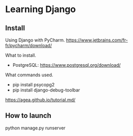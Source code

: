 # Learning Django

## Install

Using Django with PyCharm. https://www.jetbrains.com/fr-fr/pycharm/download/

What to install.

- PostgreSQL: https://www.postgresql.org/download/

What commands used.

- pip install psycopg2
- pip install django-debug-toolbar

https://agea.github.io/tutorial.md/

## How to launch

python manage.py runserver